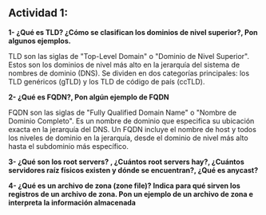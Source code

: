## Actividad 1:

**1- ¿Qué es TLD? ¿Cómo se clasifican los dominios de nivel superior?, Pon algunos ejemplos.** 

TLD son las siglas de "Top-Level Domain" o "Dominio de Nivel Superior". Estos son los dominios de nivel más alto en la jerarquía del 
sistema de nombres de dominio (DNS). Se dividen en dos categorías principales: los TLD genéricos (gTLD) y los TLD de código de país (ccTLD).

**2- ¿Qué es FQDN?, Pon algún ejemplo de FQDN**

FQDN son las siglas de "Fully Qualified Domain Name" o "Nombre de Dominio Completo". Es un nombre de dominio que especifica su ubicación exacta en la jerarquía del DNS. Un FQDN incluye el nombre de host y 
todos los niveles de dominio en la jerarquía, desde el dominio de nivel más alto hasta el subdominio más específico.

**3- ¿Qué son los root servers? , ¿Cuántos root servers hay?, ¿Cuántos servidores raíz físicos existen y dónde se encuentran?, ¿Qué es anycast?**

**4- ¿Qué es un archivo de zona (zone file)? Indica para qué sirven los registros de un archivo de zona. Pon un ejemplo de un archivo de zona e interpreta la información almacenada**
